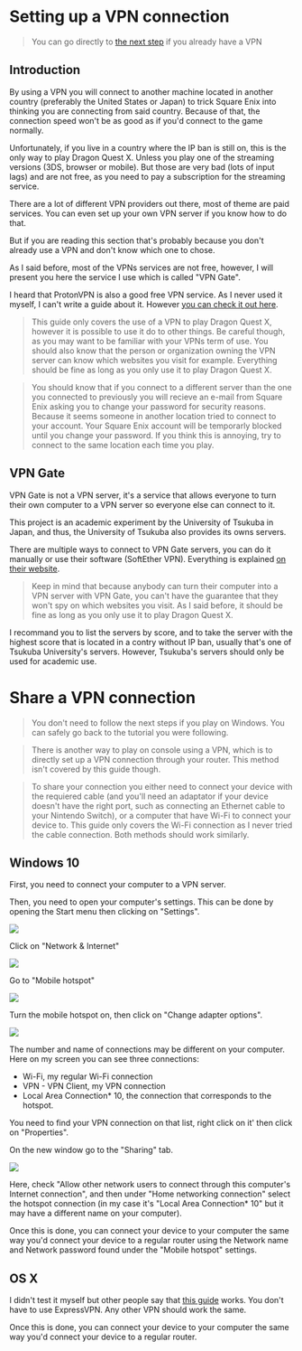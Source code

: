 # Setting up a VPN connection
>You can go directly to [the next step](vpn?id=share-a-vpn-connection) if you already have a VPN

## Introduction
By using a VPN you will connect to another machine located in another country (preferably the United States or Japan) to trick Square Enix into thinking you are connecting from said country.
Because of that, the connection speed won't be as good as if you'd connect to the game normally.

Unfortunately, if you live in a country where the IP ban is still on, this is the only way to play Dragon Quest X. Unless you play one of the streaming versions (3DS, browser or mobile). But those are very bad (lots of input lags) and are not free, as you need to pay a subscription for the streaming service.

There are a lot of different VPN providers out there, most of theme are paid services. You can even set up your own VPN server if you know how to do that. 

But if you are reading this section that's probably because you don't already use a VPN and don't know which one to chose.

As I said before, most of the VPNs services are not free, however, I will present you here the service I use which is called "VPN Gate". 

I heard that ProtonVPN is also a good free VPN service. As I never used it myself, I can't write a guide about it. However [you can check it out here](https://protonvpn.com/).

>This guide only covers the use of a VPN to play Dragon Quest X, however it is possible to use it do to other things. Be careful though, as you may want to be familiar with your VPNs term of use. You should also know that the person or organization owning the VPN server can know which websites you visit for example. Everything should be fine as long as you only use it to play Dragon Quest X.

>You should know that if you connect to a different server than the one you connected to previously you will recieve an e-mail from Square Enix asking you to change your password for security reasons. Because it seems someone in another location tried to connect to your account. 
Your Square Enix account will be temporarly blocked until you change your password. If you think this is annoying, try to connect to the same location each time you play.

## VPN Gate

VPN Gate is not a VPN server, it's a service that allows everyone to turn their own computer to a VPN server so everyone else can connect to it.

This project is an academic experiment by the University of Tsukuba in Japan, and thus, the University of Tsukuba also provides its owns servers.

There are multiple ways to connect to VPN Gate servers, you can do it manually or use their software (SoftEther VPN). Everything is explained [on their website](https://www.vpngate.net/en/howto.aspx).

>Keep in mind that because anybody can turn their computer into a VPN server with VPN Gate, you can't have the guarantee that they won't spy on which websites you visit. As I said before, it should be fine as long as you only use it to play Dragon Quest X.

I recommand you to list the servers by score, and to take the server with the highest score that is located in a contry without IP ban, usually that's one of Tsukuba University's servers. However, Tsukuba's servers should only be used for academic use.

# Share a VPN connection
>You don't need to follow the next steps if you play on Windows. You can safely go back to the tutorial you were following.

>There is another way to play on console using a VPN, which is to directly set up a VPN connection through your router. This method isn't covered by this guide though.

>To share your connection you either need to connect your device with the requiered cable (and you'll need an adaptator if your device doesn't have the right port, such as connecting an Ethernet cable to your Nintendo Switch), or a computer that have Wi-Fi to connect your device to. This guide only covers the Wi-Fi connection as I never tried the cable connection. Both methods should work similarly.

## Windows 10

First, you need to connect your computer to a VPN server.

Then, you need to open your computer's settings. This can be done by opening the Start menu then clicking on "Settings".

![](vpn1.png)

Click on "Network & Internet"

![](vpn2.png)

Go to "Mobile hotspot"

![](vpn3.png)

Turn the mobile hotspot on, then click on "Change adapter options". 

![](vpn4.png)

The number and name of connections may be different on your computer. Here on my screen you can see three connections:

- Wi-Fi, my regular Wi-Fi connection
- VPN - VPN Client, my VPN connection
- Local Area Connection* 10, the connection that corresponds to the hotspot.

You need to find your VPN connection on that list, right click on it' then click on "Properties". 

On the new window go to the "Sharing" tab.

![](vpn5.png)

Here, check "Allow other network users to connect through this computer's Internet connection", and then under "Home networking connection" select the hotspot connection (in my case it's "Local Area Connection* 10" but it may have a different name on your computer).

Once this is done, you can connect your device to your computer the same way you'd connect your device to a regular router using the Network name and Network password found under the "Mobile hotspot" settings.

## OS X
I didn't test it myself but other people say that [this guide](https://www.expressvpn.com/support/vpn-setup/share-vpn-connection-mac/#setup) works. You don't have to use ExpressVPN. Any other VPN should work the same.

Once this is done, you can connect your device to your computer the same way you'd connect your device to a regular router.